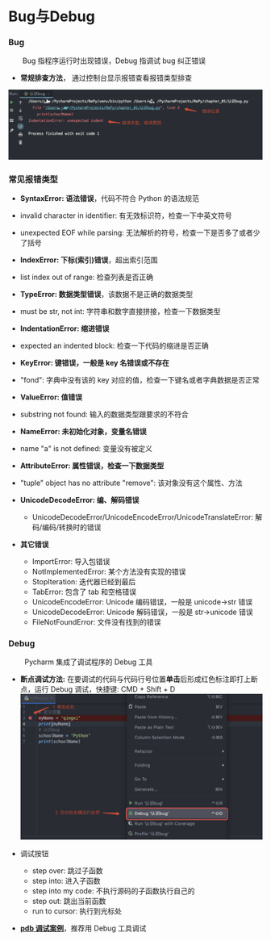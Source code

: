 # Bug与Debug
### Bug
&emsp;&emsp;Bug 指程序运行时出现错误，Debug 指调试 bug 纠正错误
*  **常规排查方法**， 通过控制台显示报错查看报错类型排查

![](/assets/QQ20200918-134520@2x.png)

### 常见报错类型
*  **SyntaxError: 语法错误**，代码不符合 Python 的语法规范 
 *  invalid character in identifier: 有无效标识符，检查一下中英文符号
 *  unexpected EOF while parsing: 无法解析的符号，检查一下是否多了或者少了括号 
    
            
*  **IndexError: 下标(索引)错误**，超出索引范围
 *  list index out of range: 检查列表是否正确 
      
                    
*  **TypeError: 数据类型错误**，该数据不是正确的数据类型
 *  must be str, not int: 字符串和数字直接拼接，检查一下数据类型    
    
                            
*  **IndentationError: 缩进错误**
 *  expected an indented block: 检查一下代码的缩进是否正确     
     
                       
*  **KeyError: 键错误，一般是 key 名错误或不存在**
 *  "fond": 字典中没有该的 key 对应的值，检查一下键名或者字典数据是否正常   
      
                  
*  **ValueError: 值错误**
 *  substring not found: 输入的数据类型跟要求的不符合
       
                                   
*  **NameError: 未初始化对象，变量名错误**
  *  name "a" is not defined: 变量没有被定义 
       
                                 
*  **AttributeError: 属性错误，检查一下数据类型**
  * "tuple" object has no attribute "remove": 该对象没有这个属性、方法  
      
                    
* **UnicodeDecodeError: 编、解码错误**
  * UnicodeDecodeError/UnicodeEncodeError/UnicodeTranslateError: 解码/编码/转换时的错误


* **其它错误**
  * ImportError: 导入包错误
  * NotImplementedError: 某个方法没有实现的错误
  * StopIteration: 迭代器已经到最后
  * TabError: 包含了 tab 和空格错误
  * UnicodeEncodeError: Unicode 编码错误，一般是 unicode->str 错误
  * UnicodeDecodeError: Unicode 解码错误，一般是 str->unicode 错误
  * FileNotFoundError: 文件没有找到的错误
  
       
### Debug
&emsp;&emsp; Pycharm 集成了调试程序的 Debug 工具
*  **断点调试方法:** 在要调试的代码与代码行号位置**单击**后形成红色标注即打上断点，运行 Debug 调试，快捷键: CMD + Shift + D
![](/assets/QQ20200918-135812@2x.png)

 * 调试按钮
    * step over: 跳过子函数
    * step into: 进入子函数
    * step into my code: 不执行源码的子函数执行自己的
    * step out: 跳出当前函数
    * run to cursor: 执行到光标处

*  **[pdb 调试案例](https://www.cnblogs.com/c-x-a/p/10674288.html)**，推荐用 Debug 工具调试

 



















   










       
    
    
      
